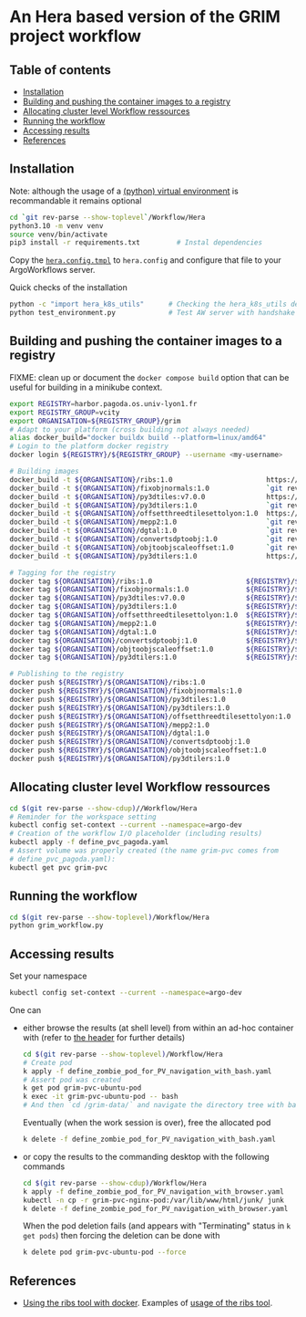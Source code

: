 # An Hera based version of the GRIM project workflow<!-- omit from toc -->

## Table of contents<!-- omit from toc -->

- [Installation](#installation)
- [Building and pushing the container images to a registry](#building-and-pushing-the-container-images-to-a-registry)
- [Allocating cluster level Workflow ressources](#allocating-cluster-level-workflow-ressources)
- [Running the workflow](#running-the-workflow)
- [Accessing results](#accessing-results)
- [References](#references)

## Installation

Note: although the usage of a [(python) virtual environment](https://packaging.python.org/en/latest/guides/installing-using-pip-and-virtual-environments/) is recommandable it remains optional

```bash
cd `git rev-parse --show-toplevel`/Workflow/Hera
python3.10 -m venv venv
source venv/bin/activate
pip3 install -r requirements.txt         # Instal dependencies
```

Copy the [`hera.config.tmpl`](./hera.config.tmpl) to `hera.config` and configure that file to your ArgoWorkflows server.

Quick checks of the installation

```bash
python -c "import hera_k8s_utils"      # Checking the hera_k8s_utils dependency
python test_environment.py             # Test AW server with handshake 
```

## Building and pushing the container images to a registry

FIXME: clean up or document the `docker compose build` option that can be useful for building in a minikube context.

```bash
export REGISTRY=harbor.pagoda.os.univ-lyon1.fr
export REGISTRY_GROUP=vcity
export ORGANISATION=${REGISTRY_GROUP}/grim
# Adapt to your platform (cross building not always needed)
alias docker_build="docker buildx build --platform=linux/amd64"
# Login to the platform docker registry
docker login ${REGISTRY}/${REGISTRY_GROUP} --username <my-username>
```

```bash
# Building images
docker_build -t ${ORGANISATION}/ribs:1.0                       https://github.com/VCityTeam/TT-Ribs.git -f Docker/Dockerfile
docker_build -t ${ORGANISATION}/fixobjnormals:1.0              `git rev-parse --show-toplevel`/Docker/FixObjNormalsContext
docker_build -t ${ORGANISATION}/py3dtiles:v7.0.0               https://gitlab.com/py3dtiles/py3dtiles.git#v7.0.0 -f docker/Dockerfile
docker_build -t ${ORGANISATION}/py3dtilers:1.0                 `git rev-parse --show-toplevel`/Docker/Py3dtilerContext
docker_build -t ${ORGANISATION}/offsetthreedtilesettolyon:1.0  https://github.com/VCityTeam/UD-Reproducibility.git#master:Computations/3DTiles/Ribs/OffsetTilesetContext
docker_build -t ${ORGANISATION}/mepp2:1.0                      `git rev-parse --show-toplevel`/Docker/Mepp2Context
docker_build -t ${ORGANISATION}/dgtal:1.0                      `git rev-parse --show-toplevel`/Docker/DgtalContext
docker_build -t ${ORGANISATION}/convertsdptoobj:1.0            `git rev-parse --show-toplevel`/Docker/ConvertSdpToObjContext
docker_build -t ${ORGANISATION}/objtoobjscaleoffset:1.0        `git rev-parse --show-toplevel`/Docker/ObjToObjScaleOffsetContext
docker_build -t ${ORGANISATION}/py3dtilers:1.0                 https://github.com/VCityTeam/py3dtilers-docker.git -f Context/Dockerfile
```

```bash
# Tagging for the registry
docker tag ${ORGANISATION}/ribs:1.0                       ${REGISTRY}/${ORGANISATION}/ribs:1.0
docker tag ${ORGANISATION}/fixobjnormals:1.0              ${REGISTRY}/${ORGANISATION}/fixobjnormals:1.0
docker tag ${ORGANISATION}/py3dtiles:v7.0.0               ${REGISTRY}/${ORGANISATION}/py3dtiles:1.0
docker tag ${ORGANISATION}/py3dtilers:1.0                 ${REGISTRY}/${ORGANISATION}/py3dtilers:1.0
docker tag ${ORGANISATION}/offsetthreedtilesettolyon:1.0  ${REGISTRY}/${ORGANISATION}/offsetthreedtilesettolyon:1.0
docker tag ${ORGANISATION}/mepp2:1.0                      ${REGISTRY}/${ORGANISATION}/mepp2:1.0
docker tag ${ORGANISATION}/dgtal:1.0                      ${REGISTRY}/${ORGANISATION}/dgtal:1.0
docker tag ${ORGANISATION}/convertsdptoobj:1.0            ${REGISTRY}/${ORGANISATION}/convertsdptoobj:1.0
docker tag ${ORGANISATION}/objtoobjscaleoffset:1.0        ${REGISTRY}/${ORGANISATION}/objtoobjscaleoffset:1.0
docker tag ${ORGANISATION}/py3dtilers:1.0                 ${REGISTRY}/${ORGANISATION}/py3dtilers:1.0
```

```bash
# Publishing to the registry
docker push ${REGISTRY}/${ORGANISATION}/ribs:1.0
docker push ${REGISTRY}/${ORGANISATION}/fixobjnormals:1.0
docker push ${REGISTRY}/${ORGANISATION}/py3dtiles:1.0
docker push ${REGISTRY}/${ORGANISATION}/py3dtilers:1.0
docker push ${REGISTRY}/${ORGANISATION}/offsetthreedtilesettolyon:1.0
docker push ${REGISTRY}/${ORGANISATION}/mepp2:1.0
docker push ${REGISTRY}/${ORGANISATION}/dgtal:1.0
docker push ${REGISTRY}/${ORGANISATION}/convertsdptoobj:1.0
docker push ${REGISTRY}/${ORGANISATION}/objtoobjscaleoffset:1.0
docker push ${REGISTRY}/${ORGANISATION}/py3dtilers:1.0
```

## Allocating cluster level Workflow ressources

```bash
cd $(git rev-parse --show-cdup)//Workflow/Hera
# Reminder for the workspace setting
kubectl config set-context --current --namespace=argo-dev
# Creation of the workflow I/O placeholder (including results)
kubectl apply -f define_pvc_pagoda.yaml
# Assert volume was properly created (the name grim-pvc comes from
# define_pvc_pagoda.yaml):
kubectl get pvc grim-pvc
```

## Running the workflow

```bash
cd $(git rev-parse --show-toplevel)/Workflow/Hera
python grim_workflow.py
```

## Accessing results

Set your namespace

```bash
kubectl config set-context --current --namespace=argo-dev
```

One can

- either browse the results (at shell level) from within an ad-hoc container
  with (refer to [the header](define_zombie_pod_for_PV_navigation_with_bash.yaml)
  for further details)

  ```bash
  cd $(git rev-parse --show-toplevel)/Workflow/Hera
  # Create pod
  k apply -f define_zombie_pod_for_PV_navigation_with_bash.yaml
  # Assert pod was created
  k get pod grim-pvc-ubuntu-pod
  k exec -it grim-pvc-ubuntu-pod -- bash
  # And then `cd /grim-data/` and navigate the directory tree with bash...
  ```

  Eventually (when the work session is over), free the allocated pod

  ```bash
  k delete -f define_zombie_pod_for_PV_navigation_with_bash.yaml
  ```

- or copy the results to the commanding desktop with the following commands

  ```bash
  cd $(git rev-parse --show-cdup)/Workflow/Hera
  k apply -f define_zombie_pod_for_PV_navigation_with_browser.yaml
  kubectl -n cp -r grim-pvc-nginx-pod:/var/lib/www/html/junk/ junk
  k delete -f define_zombie_pod_for_PV_navigation_with_browser.yaml
  ```

  When the pod deletion fails (and appears with "Terminating" status in
  `k get pods`) then forcing the deletion can be done with

  ```bash
  k delete pod grim-pvc-ubuntu-pod --force
  ```

## References

- [Using the ribs tool with docker](https://github.com/VCityTeam/TT-Ribs/tree/master/Docker).
  Examples of [usage of the ribs tool](https://github.com/VCityTeam/UD-Reproducibility/blob/master/Computations/3DTiles/Ribs/Readme.md).
